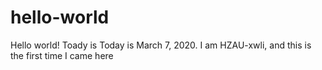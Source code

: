 # hello-world
Hello world! Toady is Today is March 7, 2020.
I am HZAU-xwli,  and this is the first time I came here
